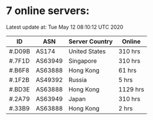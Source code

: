 # 7 online servers:

Latest update at: Tue May 12 08:10:12 UTC 2020

| ID | ASN | Server Country | Online |
| -- | --- | -------------- | ------ |
| #.D09B | AS174 | United States | 310 hrs |
| #.7F1D | AS63949 | Singapore | 310 hrs |
| #.B6F8 | AS63888 | Hong Kong | 61 hrs |
| #.1F2B | AS49392 | Russia | 5 hrs |
| #.BD3E | AS63888 | Hong Kong | 1129 hrs |
| #.2A79 | AS63949 | Japan | 310 hrs |
| #.33B9 | AS63888 | Hong Kong | 2 hrs |

